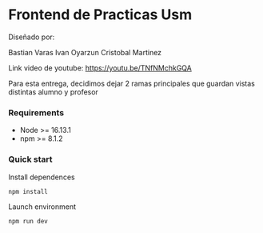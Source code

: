 # Frontend de Practicas Usm

Diseñado por:

Bastian Varas
Ivan Oyarzun
Cristobal Martinez


Link video de youtube: https://youtu.be/TNfNMchkGQA



Para esta entrega, decidimos dejar 2 ramas principales que guardan vistas distintas alumno y profesor


### Requirements
- Node >= 16.13.1
- npm >= 8.1.2

### Quick start

Install dependences

```
npm install
```

Launch environment

```
npm run dev
```

